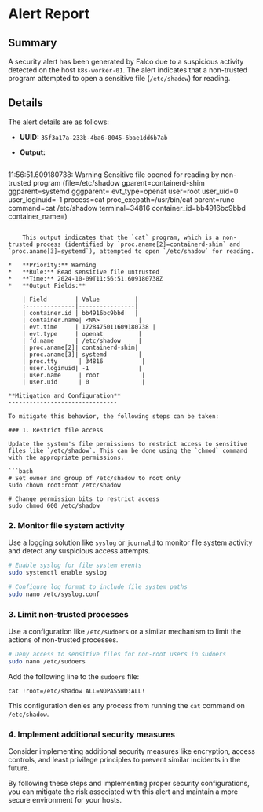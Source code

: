 **Alert Report**
================

**Summary**
------------

A security alert has been generated by Falco due to a suspicious activity detected on the host `k8s-worker-01`. The alert indicates that a non-trusted program attempted to open a sensitive file (`/etc/shadow`) for reading.

**Details**
-----------

The alert details are as follows:

*   **UUID:** `35f3a17a-233b-4ba6-8045-6bae1dd6b7ab`
*   **Output:**

    ```bash
11:56:51.609180738: Warning Sensitive file opened for reading by non-trusted program (file=/etc/shadow gparent=containerd-shim ggparent=systemd gggparent=<NA> evt_type=openat user=root user_uid=0 user_loginuid=-1 process=cat proc_exepath=/usr/bin/cat parent=runc command=cat /etc/shadow terminal=34816 container_id=bb4916bc9bbd container_name=<NA>)
```

    This output indicates that the `cat` program, which is a non-trusted process (identified by `proc.aname[2]=containerd-shim` and `proc.aname[3]=systemd`), attempted to open `/etc/shadow` for reading.

*   **Priority:** Warning
*   **Rule:** Read sensitive file untrusted
*   **Time:** 2024-10-09T11:56:51.609180738Z
*   **Output Fields:**

    | Field        | Value          |
    :--------------|----------------|
    | container.id | bb4916bc9bbd   |
    | container.name| <NA>           |
    | evt.time     | 1728475011609180738 |
    | evt.type     | openat          |
    | fd.name      | /etc/shadow     |
    | proc.aname[2]| containerd-shim|
    | proc.aname[3]| systemd         |
    | proc.tty      | 34816           |
    | user.loginuid| -1              |
    | user.name     | root            |
    | user.uid      | 0               |

**Mitigation and Configuration**
-------------------------------

To mitigate this behavior, the following steps can be taken:

### 1. Restrict file access

Update the system's file permissions to restrict access to sensitive files like `/etc/shadow`. This can be done using the `chmod` command with the appropriate permissions.

```bash
# Set owner and group of /etc/shadow to root only
sudo chown root:root /etc/shadow

# Change permission bits to restrict access
sudo chmod 600 /etc/shadow
```

### 2. Monitor file system activity

Use a logging solution like `syslog` or `journald` to monitor file system activity and detect any suspicious access attempts.

```bash
# Enable syslog for file system events
sudo systemctl enable syslog

# Configure log format to include file system paths
sudo nano /etc/syslog.conf
```

### 3. Limit non-trusted processes

Use a configuration like `/etc/sudoers` or a similar mechanism to limit the actions of non-trusted processes.

```bash
# Deny access to sensitive files for non-root users in sudoers
sudo nano /etc/sudoers
```

Add the following line to the `sudoers` file:

```
cat !root=/etc/shadow ALL=NOPASSWD:ALL!
```

This configuration denies any process from running the `cat` command on `/etc/shadow`.

### 4. Implement additional security measures

Consider implementing additional security measures like encryption, access controls, and least privilege principles to prevent similar incidents in the future.

By following these steps and implementing proper security configurations, you can mitigate the risk associated with this alert and maintain a more secure environment for your hosts.